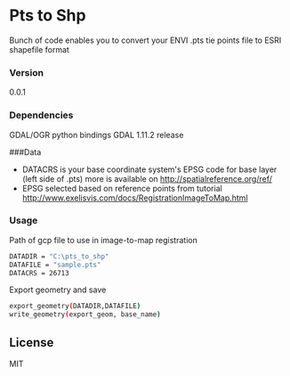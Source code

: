 # Pts to Shp

Bunch of code enables you to convert your ENVI .pts tie points file to ESRI shapefile format 

### Version
0.0.1

### Dependencies

GDAL/OGR python bindings 
GDAL 1.11.2 release

###Data
- DATACRS is your base coordinate system's EPSG code for base layer (left side of .pts)
more is available on http://spatialreference.org/ref/
- EPSG selected based on reference points from tutorial http://www.exelisvis.com/docs/RegistrationImageToMap.html

### Usage
Path of gcp file to use in image-to-map registration
```sh
DATADIR = "C:\pts_to_shp"
DATAFILE = "sample.pts"
DATACRS = 26713
```
Export geometry and save 
```sh
export_geometry(DATADIR,DATAFILE)
write_geometry(export_geom, base_name)
```

License
----

MIT




